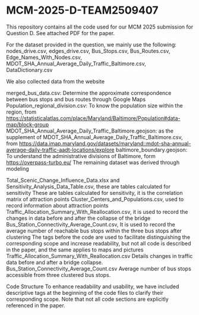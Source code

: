 # MCM-2025-D-TEAM2509407
This repository contains all the code used for our MCM 2025 submission for Question D. See attached PDF for the paper.

For the dataset provided in the question, we mainly use the following: nodes_drive.csv, edges_drive.csv, Bus_Stops.csv, Bus_Routes.csv, Edge_Names_With_Nodes.csv, MDOT_SHA_Annual_Average_Daily_Traffic_Baltimore.csv, DataDictionary.csv

We also collected data from the website

merged_bus_data.csv: Determine the approximate correspondence between bus stops and bus routes through Google Maps
Population_regional_division.csv: To know the population size within the region, from https://statisticalatlas.com/place/Maryland/Baltimore/Population#data-map/block-group
MDOT_SHA_Annual_Average_Daily_Traffic_Baltimore.geojson: as the supplement of MDOT_SHA_Annual_Average_Daily_Traffic_Baltimore.csv, from https://data.imap.maryland.gov/datasets/maryland::mdot-sha-annual-average-daily-traffic-aadt-locations/explore
baltimore_boundary.geojson: To understand the administrative divisions of Baltimore, form https://overpass-turbo.eu/
The remaining dataset was derived through modeling

Total_Scenic_Change_Influence_Data.xlsx and Sensitivity_Analysis_Data_Table.csv, these are tables calculated for sensitivity
These are tables calculated for sensitivity, it is the correlation matrix of attraction points
Cluster_Centers_and_Populations.csv, used to record information about attraction points
Traffic_Allocation_Summary_With_Reallocation.csv, it is used to record the changes in data before and after the collapse of the bridge
Bus_Station_Connectivity_Average_Count.csv, It is used to record the average number of reachable bus stops within the three bus stops after clustering
The tags before the code are used to facilitate distinguishing the corresponding scope and increase readability, but not all code is described in the paper, and the same applies to maps and pictures
Traffic_Allocation_Summary_With_Reallocation.csv
Details changes in traffic data before and after a bridge collapse.
Bus_Station_Connectivity_Average_Count.csv
Average number of bus stops accessible from three clustered bus stops.

Code Structure
To enhance readability and usability, we have included descriptive tags at the beginning of the code files to clarify their corresponding scope. Note that not all code sections are explicitly referenced in the paper.
